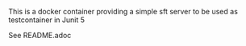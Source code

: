 This is a docker container providing a simple sft server to be used as testcontainer in Junit 5

See README.adoc
